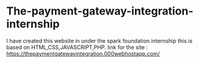 # The-payment-gateway-integration-internship
I have created this website in under the spark foundation internship this is based on HTML,CSS,JAVASCRIPT,PHP.
link for the site :
https://thepaymentgatewayintegration.000webhostapp.com/
